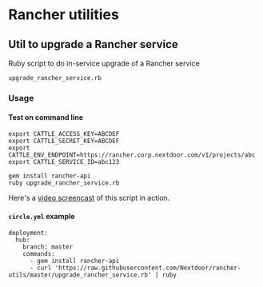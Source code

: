 # Rancher utilities

## Util to upgrade a Rancher service

Ruby script to do in-service upgrade of a Rancher service

    upgrade_rancher_service.rb

### Usage

#### Test on command line

	export CATTLE_ACCESS_KEY=ABCDEF
	export CATTLE_SECRET_KEY=ABCDEF
	export CATTLE_ENV_ENDPOINT=https://rancher.corp.nextdoor.com/v1/projects/abc
	export CATTLE_SERVICE_ID=abc123

	gem install rancher-api
	ruby upgrade_rancher_service.rb

Here's a [video screencast](http://cl.ly/3P3Y20241l16) of this script in action.

#### `circle.yml` example

	deployment:
	  hub:
	    branch: master
	    commands:
	      - gem install rancher-api
	      - curl 'https://raw.githubusercontent.com/Nextdoor/rancher-utils/master/upgrade_rancher_service.rb' | ruby

